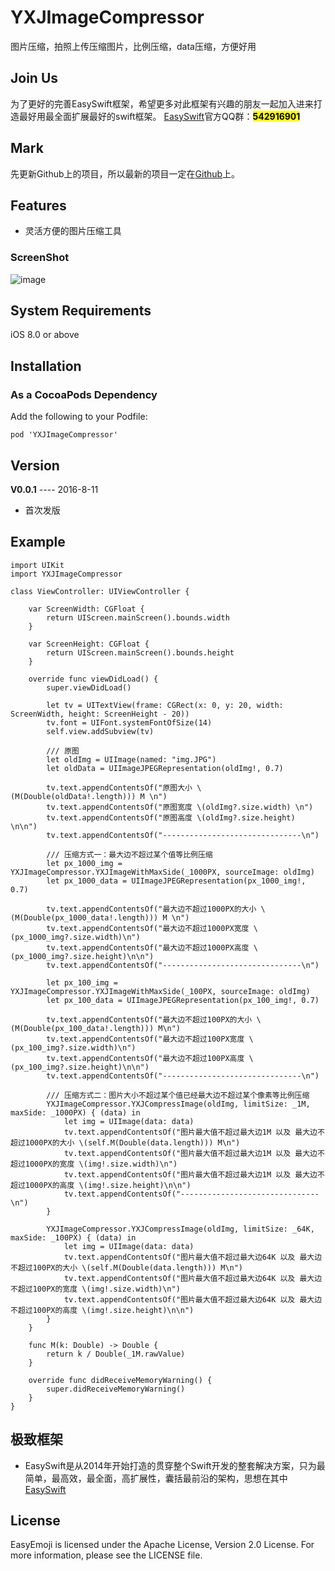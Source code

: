 # YXJImageCompressor
图片压缩，拍照上传压缩图片，比例压缩，data压缩，方便好用

## Join Us 
为了更好的完善EasySwift框架，希望更多对此框架有兴趣的朋友一起加入进来打造最好用最全面扩展最好的swift框架。
[EasySwift](https://github.com/stubbornnessness/EasySwift)官方QQ群：<mark>**542916901**</mark>

## Mark
先更新Github上的项目，所以最新的项目一定在[Github](https://github.com/stubbornnessness)上。

## Features
* 灵活方便的图片压缩工具

### ScreenShot
![image](http://120.27.93.73/files/myPublicProject/YXJImageCompressor1.png)

## System Requirements
iOS 8.0 or above

## Installation
### As a CocoaPods Dependency
Add the following to your Podfile:

	pod 'YXJImageCompressor'
	
## Version
**V0.0.1** ---- 2016-8-11

* 首次发版
	
## Example
	import UIKit
	import YXJImageCompressor
	
	class ViewController: UIViewController {
	
	    var ScreenWidth: CGFloat {
	        return UIScreen.mainScreen().bounds.width
	    }
	
	    var ScreenHeight: CGFloat {
	        return UIScreen.mainScreen().bounds.height
	    }
	
	    override func viewDidLoad() {
	        super.viewDidLoad()
	
	        let tv = UITextView(frame: CGRect(x: 0, y: 20, width: ScreenWidth, height: ScreenHeight - 20))
	        tv.font = UIFont.systemFontOfSize(14)
	        self.view.addSubview(tv)
	
	        /// 原图
	        let oldImg = UIImage(named: "img.JPG")
	        let oldData = UIImageJPEGRepresentation(oldImg!, 0.7)
	
	        tv.text.appendContentsOf("原图大小 \(M(Double(oldData!.length))) M \n")
	        tv.text.appendContentsOf("原图宽度 \(oldImg?.size.width) \n")
	        tv.text.appendContentsOf("原图高度 \(oldImg?.size.height) \n\n")
	        tv.text.appendContentsOf("-------------------------------\n")
	
	        /// 压缩方式一：最大边不超过某个值等比例压缩
	        let px_1000_img = YXJImageCompressor.YXJImageWithMaxSide(_1000PX, sourceImage: oldImg)
	        let px_1000_data = UIImageJPEGRepresentation(px_1000_img!, 0.7)
	
	        tv.text.appendContentsOf("最大边不超过1000PX的大小 \(M(Double(px_1000_data!.length))) M \n")
	        tv.text.appendContentsOf("最大边不超过1000PX宽度 \(px_1000_img?.size.width)\n")
	        tv.text.appendContentsOf("最大边不超过1000PX高度 \(px_1000_img?.size.height)\n\n")
	        tv.text.appendContentsOf("-------------------------------\n")
	
	        let px_100_img = YXJImageCompressor.YXJImageWithMaxSide(_100PX, sourceImage: oldImg)
	        let px_100_data = UIImageJPEGRepresentation(px_100_img!, 0.7)
	
	        tv.text.appendContentsOf("最大边不超过100PX的大小 \(M(Double(px_100_data!.length))) M\n")
	        tv.text.appendContentsOf("最大边不超过100PX宽度 \(px_100_img?.size.width)\n")
	        tv.text.appendContentsOf("最大边不超过100PX高度 \(px_100_img?.size.height)\n\n")
	        tv.text.appendContentsOf("-------------------------------\n")
	
	        /// 压缩方式二：图片大小不超过某个值已经最大边不超过某个像素等比例压缩
	        YXJImageCompressor.YXJCompressImage(oldImg, limitSize: _1M, maxSide: _1000PX) { (data) in
	            let img = UIImage(data: data)
	            tv.text.appendContentsOf("图片最大值不超过最大边1M 以及 最大边不超过1000PX的大小 \(self.M(Double(data.length))) M\n")
	            tv.text.appendContentsOf("图片最大值不超过最大边1M 以及 最大边不超过1000PX的宽度 \(img!.size.width)\n")
	            tv.text.appendContentsOf("图片最大值不超过最大边1M 以及 最大边不超过1000PX的高度 \(img!.size.height)\n\n")
	            tv.text.appendContentsOf("-------------------------------\n")
	        }
	
	        YXJImageCompressor.YXJCompressImage(oldImg, limitSize: _64K, maxSide: _100PX) { (data) in
	            let img = UIImage(data: data)
	            tv.text.appendContentsOf("图片最大值不超过最大边64K 以及 最大边不超过100PX的大小 \(self.M(Double(data.length))) M\n")
	            tv.text.appendContentsOf("图片最大值不超过最大边64K 以及 最大边不超过100PX的宽度 \(img!.size.width)\n")
	            tv.text.appendContentsOf("图片最大值不超过最大边64K 以及 最大边不超过100PX的高度 \(img!.size.height)\n\n")
	        }
	    }
	
	    func M(k: Double) -> Double {
	        return k / Double(_1M.rawValue)
	    }
	
	    override func didReceiveMemoryWarning() {
	        super.didReceiveMemoryWarning()
	    }
	}


    
## 极致框架
* EasySwift是从2014年开始打造的贯穿整个Swift开发的整套解决方案，只为最简单，最高效，最全面，高扩展性，囊括最前沿的架构，思想在其中[EasySwift](https://github.com/stubbornnessness/EasySwift)

## License
EasyEmoji is licensed under the Apache License, Version 2.0 License. For more information, please see the LICENSE file.
